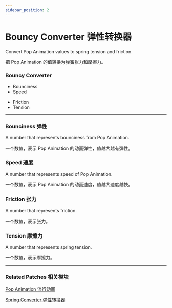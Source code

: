 ```yaml
---
sidebar_position: 2
---
```


# Bouncy Converter 弹性转换器

Convert Pop Animation values to spring tension and friction.

把 Pop Animation 的值转换为弹簧张力和摩擦力。

[//]: # (![Image]&#40;./../../../static/img/docs/Animation/bouncy-converter.png&#41;)

<div class="patch-container">
    <div class="patch processor">
        <h3>Bouncy Converter</h3>
        <ul class="inputs">
            <li>Bounciness</li>
            <li>Speed</li>
        </ul>
        <ul class="outputs">
            <li>Friction</li>
            <li>Tension</li>
        </ul>
        <hr></hr>
    </div>
</div>

### Bounciness 弹性

A number that represents bounciness from Pop Animation.

一个数值，表示 Pop Animation 的动画弹性，值越大越有弹性。

### Speed 速度

A number that represents speed of Pop Animation.

一个数值，表示 Pop Animation 的动画速度，值越大速度越快。

### Friction 张力

A number that represents friction.

一个数值，表示张力。

### Tension 摩擦力

A number that represents spring tension.

一个数值，表示摩擦力。

------

### Related Patches 相关模块

[Pop Animation 流行动画](./Pop%20Animation.md)

[Spring Converter 弹性转换器](./Spring%20Converter.md)
